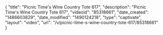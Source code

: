{
    "title": "Picnic Time's Wine Country Tote 617",
    "description": "Picnic Time's Wine Country Tote 617",
    "videoid": "85318661",
    "date_created": "1486603829",
    "date_modified": "1490124218",
    "type": "captivate",
    "layout": "video",
    "url": "\/v\/picnic-time-s-wine-country-tote-617\/85318661"
}